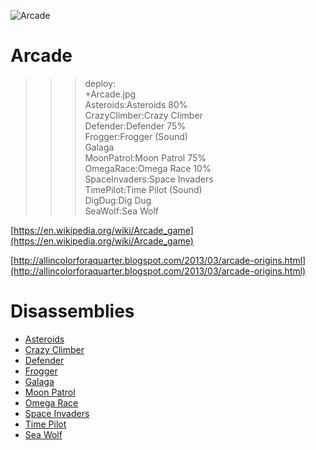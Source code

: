 ![Arcade](Arcade.jpg)

# Arcade

>>> deploy:<br>
>>>    +Arcade.jpg<br>
>>>    Asteroids:Asteroids 80%<br>
>>>    CrazyClimber:Crazy Climber<br>
>>>    Defender:Defender 75%<br>
>>>    Frogger:Frogger (Sound)<br>
>>>    Galaga<br>
>>>    MoonPatrol:Moon Patrol 75%<br>
>>>    OmegaRace:Omega Race 10%<br>
>>>    SpaceInvaders:Space Invaders<br>
>>>    TimePilot:Time Pilot (Sound)<br>
>>>    DigDug:Dig Dug<br>
>>>    SeaWolf:Sea Wolf<br>

[https://en.wikipedia.org/wiki/Arcade_game](https://en.wikipedia.org/wiki/Arcade_game)

[http://allincolorforaquarter.blogspot.com/2013/03/arcade-origins.html](http://allincolorforaquarter.blogspot.com/2013/03/arcade-origins.html)

# Disassemblies

  * [Asteroids](Asteroids)
  * [Crazy Climber](CrazyClimber)
  * [Defender](Defender)
  * [Frogger](Frogger)
  * [Galaga](Galaga)
  * [Moon Patrol](MoonPatrol)
  * [Omega Race](OmegaRace)
  * [Space Invaders](SpaceInvaders)
  * [Time Pilot](TimePilot)
  * [Sea Wolf](SeaWolf)
